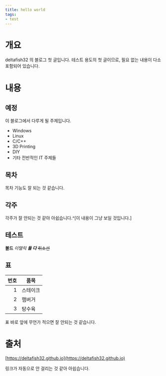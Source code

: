 ```yaml
---
title: hello world
tags:
- test
---
```


# 개요
deltafish32 의 블로그 첫 글입니다.
테스트 용도의 첫 글이므로, 필요 없는 내용이 다소 포함되어 있습니다.

# 내용
## 예정
이 블로그에서 다루게 될 주제입니다.
- Windows
- Linux
- C/C++
- 3D Printing
- DIY
- 기타 전반적인 IT 주제들


## 목차
목차 기능도 잘 되는 것 같습니다.

## 각주
각주가 잘 안되는 것 같아 아쉽습니다.^[이 내용이 그냥 보일 것입니다.]


## 테스트
**볼드** *이탤릭*  ***둘 다*** ~~취소선~~

## 표

| 번호 | 품목 |
| -: | - |
| 1 | 스테이크 |
| 2 | 햄버거 |
| 3 | 탕수육 |

표 바로 앞에 무언가 적으면 잘 안되는 것 같습니다.

# 출처
[https://deltafish32.github.io](https://deltafish32.github.io)

링크가 자동으로 안 걸리는 것 같아 아쉽습니다.

